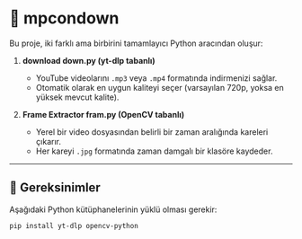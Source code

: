 # 🎥 mpcondown

Bu proje, iki farklı ama birbirini tamamlayıcı Python aracından oluşur:

1. **download down.py  (yt-dlp tabanlı)**  
   - YouTube videolarını `.mp3` veya `.mp4` formatında indirmenizi sağlar.
   - Otomatik olarak en uygun kaliteyi seçer (varsayılan 720p, yoksa en yüksek mevcut kalite).
   
2. **Frame Extractor fram.py (OpenCV tabanlı)**  
   - Yerel bir video dosyasından belirli bir zaman aralığında kareleri çıkarır.
   - Her kareyi `.jpg` formatında zaman damgalı bir klasöre kaydeder.

---

## 🧰 Gereksinimler

Aşağıdaki Python kütüphanelerinin yüklü olması gerekir:

```bash
pip install yt-dlp opencv-python

